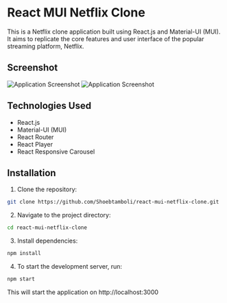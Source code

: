# React MUI Netflix Clone

This is a Netflix clone application built using React.js and Material-UI (MUI). It aims to replicate the core features and user interface of the popular streaming platform, Netflix.

## Screenshot

![Application Screenshot](https://res.cloudinary.com/dyyyuduhp/image/upload/v1708463864/project_images/image1_tvsxue.png)
![Application Screenshot](https://res.cloudinary.com/dyyyuduhp/image/upload/v1708463862/project_images/image2_x52t3i.png)


## Technologies Used

- React.js
- Material-UI (MUI)
- React Router
- React Player
- React Responsive Carousel

## Installation

1. Clone the repository:

```bash
git clone https://github.com/Shoebtamboli/react-mui-netflix-clone.git
```

2. Navigate to the project directory:
```bash
cd react-mui-netflix-clone
```

3. Install dependencies:
```bash
npm install
```
4. To start the development server, run:
```bash
npm start
```

This will start the application on http://localhost:3000
